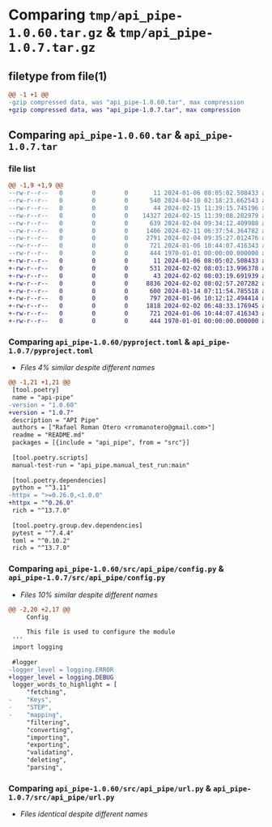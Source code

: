 # Comparing `tmp/api_pipe-1.0.60.tar.gz` & `tmp/api_pipe-1.0.7.tar.gz`

## filetype from file(1)

```diff
@@ -1 +1 @@
-gzip compressed data, was "api_pipe-1.0.60.tar", max compression
+gzip compressed data, was "api_pipe-1.0.7.tar", max compression
```

## Comparing `api_pipe-1.0.60.tar` & `api_pipe-1.0.7.tar`

### file list

```diff
@@ -1,9 +1,9 @@
--rw-r--r--   0        0        0       11 2024-01-06 08:05:02.508433 api_pipe-1.0.60/README.md
--rw-r--r--   0        0        0      540 2024-04-10 02:18:23.662543 api_pipe-1.0.60/pyproject.toml
--rw-r--r--   0        0        0       44 2024-02-15 11:39:15.745196 api_pipe-1.0.60/src/api_pipe/__init__.py
--rw-r--r--   0        0        0    14327 2024-02-15 11:39:08.282979 api_pipe-1.0.60/src/api_pipe/api.py
--rw-r--r--   0        0        0      639 2024-02-04 09:34:12.409908 api_pipe-1.0.60/src/api_pipe/config.py
--rw-r--r--   0        0        0     1406 2024-02-11 06:37:54.364782 api_pipe-1.0.60/src/api_pipe/logger.py
--rw-r--r--   0        0        0     2791 2024-02-04 09:35:27.012476 api_pipe-1.0.60/src/api_pipe/manual_test_run.py
--rw-r--r--   0        0        0      721 2024-01-06 10:44:07.416343 api_pipe-1.0.60/src/api_pipe/url.py
--rw-r--r--   0        0        0      444 1970-01-01 00:00:00.000000 api_pipe-1.0.60/PKG-INFO
+-rw-r--r--   0        0        0       11 2024-01-06 08:05:02.508433 api_pipe-1.0.7/README.md
+-rw-r--r--   0        0        0      531 2024-02-02 08:03:13.996378 api_pipe-1.0.7/pyproject.toml
+-rw-r--r--   0        0        0       43 2024-02-02 08:03:19.691939 api_pipe-1.0.7/src/api_pipe/__init__.py
+-rw-r--r--   0        0        0     8836 2024-02-02 08:02:57.207282 api_pipe-1.0.7/src/api_pipe/api.py
+-rw-r--r--   0        0        0      600 2024-01-14 07:11:54.785518 api_pipe-1.0.7/src/api_pipe/config.py
+-rw-r--r--   0        0        0      797 2024-01-06 10:12:12.494414 api_pipe-1.0.7/src/api_pipe/logger.py
+-rw-r--r--   0        0        0     1818 2024-02-02 06:48:33.176945 api_pipe-1.0.7/src/api_pipe/manual_test_run.py
+-rw-r--r--   0        0        0      721 2024-01-06 10:44:07.416343 api_pipe-1.0.7/src/api_pipe/url.py
+-rw-r--r--   0        0        0      444 1970-01-01 00:00:00.000000 api_pipe-1.0.7/PKG-INFO
```

### Comparing `api_pipe-1.0.60/pyproject.toml` & `api_pipe-1.0.7/pyproject.toml`

 * *Files 4% similar despite different names*

```diff
@@ -1,21 +1,21 @@
 [tool.poetry]
 name = "api-pipe"
-version = "1.0.60"
+version = "1.0.7"
 description = "API Pipe"
 authors = ["Rafael Roman Otero <rromanotero@gmail.com>"]
 readme = "README.md"
 packages = [{include = "api_pipe", from = "src"}]
 
 [tool.poetry.scripts]
 manual-test-run = "api_pipe.manual_test_run:main"
 
 [tool.poetry.dependencies]
 python = "^3.11"
-httpx = ">=0.26.0,<1.0.0"
+httpx = "^0.26.0"
 rich = "^13.7.0"
 
 [tool.poetry.group.dev.dependencies]
 pytest = "^7.4.4"
 toml = "^0.10.2"
 rich = "^13.7.0"
```

### Comparing `api_pipe-1.0.60/src/api_pipe/config.py` & `api_pipe-1.0.7/src/api_pipe/config.py`

 * *Files 10% similar despite different names*

```diff
@@ -2,20 +2,17 @@
     Config
 
     This file is used to configure the module
 '''
 import logging
 
 #logger
-logger_level = logging.ERROR
+logger_level = logging.DEBUG
 logger_words_to_highlight = [
     "fetching",
-    "Keys",
-    "STEP",
-    "mapping",
     "filtering",
     "converting",
     "importing",
     "exporting",
     "validating",
     "deleting",
     "parsing",
```

### Comparing `api_pipe-1.0.60/src/api_pipe/url.py` & `api_pipe-1.0.7/src/api_pipe/url.py`

 * *Files identical despite different names*

